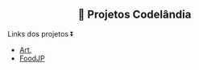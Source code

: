  <h2 align="center">👻 Projetos Codelândia </h2>

Links dos projetos ⏬
<br>
<ul>
    <li><a href="https://art-virid.vercel.app/" target="_blank">Art.</a></li>
    <li><a href="https://foodjp-xi.vercel.app/" target="_blank">FoodJP</a></li>

